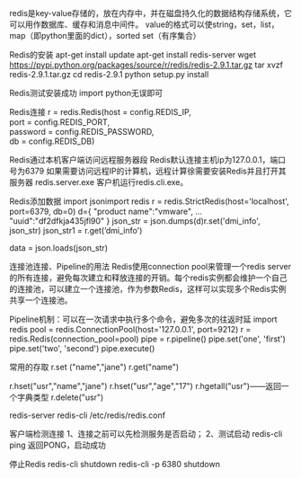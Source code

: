 redis是key-value存储的，放在内存中，并在磁盘持久化的数据结构存储系统，它可以用作数据库、缓存和消息中间件。
value的格式可以使string，set，list，map（即python里面的dict），sorted set（有序集合）


Redis的安装
apt-get install update
apt-get install redis-server
wget https://pypi.python.org/packages/source/r/redis/redis-2.9.1.tar.gz
tar xvzf redis-2.9.1.tar.gz
cd redis-2.9.1
python setup.py install


Redis测试安装成功
import python无误即可


Redis连接
r = redis.Redis(host = config.REDIS_IP,\
port = config.REDIS_PORT,\
password = config.REDIS_PASSWORD,\
db = config.REDIS_DB)


Redis通过本机客户端访问远程服务器段
Redis默认连接主机ip为127.0.0.1，端口号为6379
如果需要访问远程IP的计算机，远程计算徐需要安装Redis并且打开其服务器 redis.server.exe
客户机运行redis.cli.exe。


Redis添加数据
import jsonimport redis
r = redis.StrictRedis(host='localhost', port=6379, db=0)
 d={
	"product name":"vmware",
	…
	"uuid":"df2dfkja435jfl90"
    }
json_str = json.dumps(d)r.set('dmi_info', json_str)
json_str1 = r.get(’dmi_info')

data = json.loads(json_str)

连接池连接、Pipeline的用法
Redis使用connection pool来管理一个redis server的所有连接，避免每次建立和释放连接的开销。每个redis实例都会维护一个自己的连接池，可以建立一个连接池，作为参数Redis，这样可以实现多个Redis实例共享一个连接池。

Pipeline机制：可以在一次请求中执行多个命令，避免多次的往返时延
import redis    pool = redis.ConnectionPool(host='127.0.0.1', port=9212)  r = redis.Redis(connection_pool=pool)  pipe = r.pipeline()  pipe.set('one', 'first')  pipe.set('two', 'second')  pipe.execute() 


常用的存取
r.set ("name","jane")
r.get("name")

r.hset("usr","name","jane")
r.hset("usr","age","17")
r.hgetall("usr")——返回一个字典类型
r.delete("usr")


redis-server
redis-cli
/etc/redis/redis.conf


客户端检测连接
1、连接之前可以先检测服务是否启动；
2、测试启动 redis-cli ping 返回PONG，启动成功


停止Redis
redis-cli shutdown
redis-cli -p 6380 shutdown


